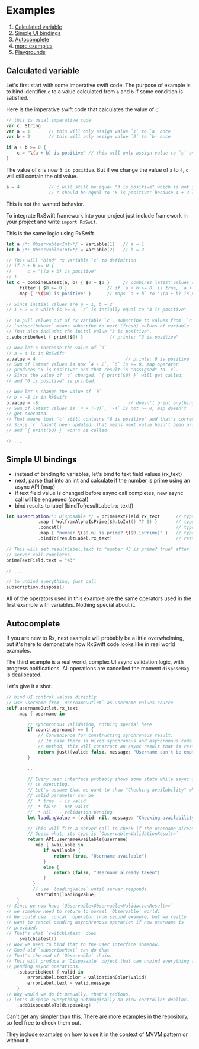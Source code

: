 Examples
========

1. [Calculated variable](#calculated-variable)
1. [Simple UI bindings](#simple-ui-bindings)
1. [Autocomplete](#autocomplete)
1. [more examples](../RxExample)
1. [Playgrounds](../Rx.Playground)

## Calculated variable

Let's first start with some imperative swift code.
The purpose of example is to bind identifier `c` to a value calculated from `a` and `b` if some condition is satisfied.

Here is the imperative swift code that calculates the value of `c`:

```swift
// this is usual imperative code
var c: String
var a = 1       // this will only assign value `1` to `a` once
var b = 2       // this will only assign value `2` to `b` once

if a + b >= 0 {
    c = "\(a + b) is positive" // this will only assign value to `c` once
}
```

The value of `c` is now `3 is positive`. But if we change the value of `a` to `4`, `c` will still contain the old value.

```swift
a = 4           // c will still be equal "3 is positive" which is not good
                // c should be equal to "6 is positive" because 4 + 2 = 6
```

This is not the wanted behavior.

To integrate RxSwift framework into your project just include framework in your project and write `import RxSwit`.

This is the same logic using RxSwift.

```swift
let a /*: Observable<Int>*/ = Variable(1)   // a = 1
let b /*: Observable<Int>*/ = Variable(2)   // b = 2

// This will "bind" rx variable `c` to definition
// if a + b >= 0 {
//      c = "\(a + b) is positive"
// }
let c = combineLatest(a, b) { $0 + $1 }     // combines latest values of variables `a` and `b` using `+`
	.filter { $0 >= 0 }               // if `a + b >= 0` is true, `a + b` is passed to map operator
	.map { "\($0) is positive" }      // maps `a + b` to "\(a + b) is positive"

// Since initial values are a = 1, b = 2
// 1 + 2 = 3 which is >= 0, `c` is intially equal to "3 is positive"

// To pull values out of rx variable `c`, subscribe to values from  `c`.
// `subscribeNext` means subscribe to next (fresh) values of variable `c`.
// That also includes the inital value "3 is positive".
c.subscribeNext { print($0) }          // prints: "3 is positive"

// Now let's increase the value of `a`
// a = 4 is in RxSwift
a.value = 4                                  // prints: 6 is positive
// Sum of latest values is now `4 + 2`, `6` is >= 0, map operator
// produces "6 is positive" and that result is "assigned" to `c`.
// Since the value of `c` changed, `{ print($0) }` will get called,
// and "6 is positive" is printed.

// Now let's change the value of `b`
// b = -8 is in RxSwift
b.value = -8                                  // doesn't print anything
// Sum of latest values is `4 + (-8)`, `-4` is not >= 0, map doesn't
// get executed.
// That means that `c` still contains "6 is positive" and that's correct.
// Since `c` hasn't been updated, that means next value hasn't been produced,
// and `{ print($0) }` won't be called.

// ...
```

## Simple UI bindings

* instead of binding to variables, let's bind to text field values (rx_text)
* next, parse that into an int and calculate if the number is prime using an async API (map)
* if text field value is changed before async call completes, new async call will be enqueued (concat)
* bind results to label (bindTo(resultLabel.rx_text))

```swift
let subscription/*: Disposable */ = primeTextField.rx_text      // type is Observable<String>
            .map { WolframAlphaIsPrime($0.toInt() ?? 0) }       // type is Observable<Observable<Prime>>
            .concat()                                           // type is Observable<Prime>
            .map { "number \($0.n) is prime? \($0.isPrime)" }   // type is Observable<String>
            .bindTo(resultLabel.rx_text)                        // return Disposable that can be used to unbind everything

// This will set resultLabel.text to "number 43 is prime? true" after
// server call completes.
primeTextField.text = "43"

// ...

// to unbind everything, just call
subscription.dispose()
```

All of the operators used in this example are the same operators used in the first example with variables. Nothing special about it.

## Autocomplete

If you are new to Rx, next example will probably be a little overwhelming, but it's here to demonstrate how RxSwift code looks like in real world examples.

The third example is a real world, complex UI async validation logic, with progress notifications.
All operations are cancelled the moment `disposeBag` is deallocated.

Let's give it a shot.

```swift
// bind UI control values directly
// use username from `usernameOutlet` as username values source
self.usernameOutlet.rx_text
    .map { username in

        // synchronous validation, nothing special here
        if count(username) == 0 {
            // Convenience for constructing synchronous result.
            // In case there is mixed synchronous and asychronous code inside the same
            // method, this will construct an async result that is resolved immediatelly.
            return just((valid: false, message: "Username can't be empty."))
        }

        ...

        // Every user interface probably shows some state while async operation
        // is executing.
        // Let's assume that we want to show "Checking availability" while waiting for result.
        // valid parameter can be
        //  * true  - is valid
        //  * false - not valid
        //  * nil   - validation pending
        let loadingValue = (valid: nil, message: "Checking availability ...")

        // This will fire a server call to check if the username already exists.
        // Guess what, its type is `Observable<ValidationResult>`
        return API.usernameAvailable(username)
          .map { available in
              if available {
                  return (true, "Username available")
              }
              else {
                  return (false, "Username already taken")
              }
          }
          // use `loadingValue` until server responds
          .startWith(loadingValue)
    }
// Since we now have `Observable<Observable<ValidationResult>>`
// we somehow need to return to normal `Observable` world.
// We could use `concat` operator from second example, but we really
// want to cancel pending asynchronous operation if new username is
// provided.
// That's what `switchLatest` does
    .switchLatest()
// Now we need to bind that to the user interface somehow.
// Good old `subscribeNext` can do that
// That's the end of `Observable` chain.
// This will produce a `Disposable` object that can unbind everything and cancel
// pending async operations.
    .subscribeNext { valid in
        errorLabel.textColor = validationColor(valid)
        errorLabel.text = valid.message
    }
// Why would we do it manually, that's tedious,
// let's dispose everything automagically on view controller dealloc.
    .addDisposableTo(disposeBag)
```

Can't get any simpler than this. There are [more examples](../RxExample) in the repository, so feel free to check them out.

They include examples on how to use it in the context of MVVM pattern or without it.
